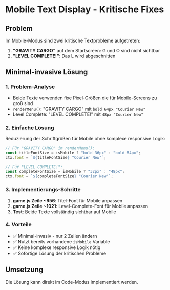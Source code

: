 # Mobile Text Display - Kritische Fixes

## Problem
Im Mobile-Modus sind zwei kritische Textprobleme aufgetreten:
1. **"GRAVITY CARGO"** auf dem Startscreen: G und O sind nicht sichtbar
2. **"LEVEL COMPLETE!"**: Das L wird abgeschnitten

## Minimal-invasive Lösung

### 1. Problem-Analyse
- Beide Texte verwenden fixe Pixel-Größen die für Mobile-Screens zu groß sind
- `renderMenu()`: "GRAVITY CARGO" mit `bold 64px "Courier New"`
- Level Complete: "LEVEL COMPLETE!" mit `48px "Courier New"`

### 2. Einfache Lösung
Reduzierung der Schriftgrößen für Mobile ohne komplexe responsive Logik:

```javascript
// Für "GRAVITY CARGO" im renderMenu():
const titleFontSize = isMobile ? "bold 36px" : "bold 64px";
ctx.font = `${titleFontSize} "Courier New"`;

// Für "LEVEL COMPLETE!":
const completeFontSize = isMobile ? "32px" : "48px";
ctx.font = `${completeFontSize} "Courier New"`;
```

### 3. Implementierungs-Schritte
1. **game.js Zeile ~956**: Titel-Font für Mobile anpassen
2. **game.js Zeile ~1021**: Level-Complete-Font für Mobile anpassen
3. **Test**: Beide Texte vollständig sichtbar auf Mobile

### 4. Vorteile
- ✅ Minimal-invasiv - nur 2 Zeilen ändern
- ✅ Nutzt bereits vorhandene `isMobile` Variable
- ✅ Keine komplexe responsive Logik nötig
- ✅ Sofortige Lösung der kritischen Probleme

## Umsetzung
Die Lösung kann direkt im Code-Modus implementiert werden.